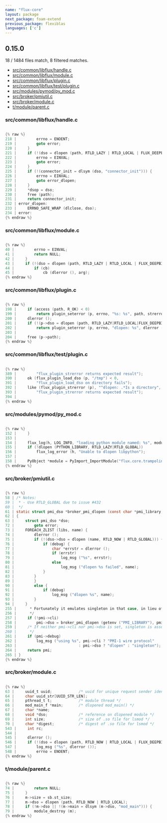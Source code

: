 ```yaml
---
name: "flux-core"
layout: package
next_package: foam-extend
previous_package: flexiblas
languages: ['c']
---
```

## 0.15.0
18 / 1484 files match, 8 filtered matches.

 - [src/common/libflux/handle.c](#srccommonlibfluxhandlec)
 - [src/common/libflux/module.c](#srccommonlibfluxmodulec)
 - [src/common/libflux/plugin.c](#srccommonlibfluxpluginc)
 - [src/common/libflux/test/plugin.c](#srccommonlibfluxtestpluginc)
 - [src/modules/pymod/py_mod.c](#srcmodulespymodpy_modc)
 - [src/broker/pmiutil.c](#srcbrokerpmiutilc)
 - [src/broker/module.c](#srcbrokermodulec)
 - [t/module/parent.c](#tmoduleparentc)

### src/common/libflux/handle.c

```c

{% raw %}
218 |         errno = ENOENT;
219 |         goto error;
220 |     }
221 |     if (!(dso = dlopen (path, RTLD_LAZY | RTLD_LOCAL | FLUX_DEEPBIND))) {
222 |         errno = EINVAL;
223 |         goto error;
224 |     }
225 |     if (!(connector_init = dlsym (dso, "connector_init"))) {
226 |         errno = EINVAL;
227 |         goto error_dlopen;
228 |     }
229 |     *dsop = dso;
230 |     free (path);
231 |     return connector_init;
232 | error_dlopen:
233 |     ERRNO_SAFE_WRAP (dlclose, dso);
234 | error:
{% endraw %}

```
### src/common/libflux/module.c

```c

{% raw %}
40 |         errno = EINVAL;
41 |         return NULL;
42 |     }
43 |     if (!(dso = dlopen (path, RTLD_LAZY | RTLD_LOCAL | FLUX_DEEPBIND))) {
44 |         if (cb)
45 |             cb (dlerror (), arg);
{% endraw %}

```
### src/common/libflux/plugin.c

```c

{% raw %}
198 |     if (access (path, R_OK) < 0)
199 |         return plugin_seterror (p, errno, "%s: %s", path, strerror (errno));
200 |     dlerror ();
201 |     if (!(p->dso = dlopen (path, RTLD_LAZY|RTLD_LOCAL|FLUX_DEEPBIND)))
202 |         return plugin_seterror (p, errno, "dlopen: %s", dlerror ());
203 | 
204 |     free (p->path);
{% endraw %}

```
### src/common/libflux/test/plugin.c

```c

{% raw %}
389 |         "flux_plugin_strerror returns expected result");
390 |     ok (flux_plugin_load_dso (p, "/tmp") < 0,
391 |         "flux_plugin_load_dso on directory fails");
392 |     like (flux_plugin_strerror (p), "^dlopen: .*Is a directory",
393 |         "flux_plugin_strerror returns expected result");
394 | 
{% endraw %}

```
### src/modules/pymod/py_mod.c

```c

{% raw %}
152 |     }
153 | 
154 |     flux_log(h, LOG_INFO, "loading python module named: %s", module_name);
155 |     if (!dlopen (PYTHON_LIBRARY, RTLD_LAZY|RTLD_GLOBAL))
156 |         flux_log_error (h, "Unable to dlopen libpython");
157 | 
158 |     PyObject *module = PyImport_ImportModule("flux.core.trampoline");
{% endraw %}

```
### src/broker/pmiutil.c

```c

{% raw %}
58 | /* Notes:
59 |  * - Use RTLD_GLOBAL due to issue #432
60 |  */
61 | static struct pmi_dso *broker_pmi_dlopen (const char *pmi_library, int debug)
62 | {
63 |     struct pmi_dso *dso;
72 |         goto error;
73 |     FOREACH_ZLIST (libs, name) {
74 |         dlerror ();
75 |         if (!(dso->dso = dlopen (name, RTLD_NOW | RTLD_GLOBAL))) {
76 |             if (debug) {
77 |                 char *errstr = dlerror ();
78 |                 if (errstr)
79 |                     log_msg ("%s", errstr);
80 |                 else
81 |                     log_msg ("dlopen %s failed", name);
82 |             }
83 |         }
89 |         }
90 |         else {
91 |             if (debug)
92 |                 log_msg ("dlopen %s", name);
93 |         }
94 |     }
255 |      * Fortunately it emulates singleton in that case, in lieu of failing.
256 |      */
257 |     if (!pmi->cli)
258 |         pmi->dso = broker_pmi_dlopen (getenv ("PMI_LIBRARY"), pmi->debug);
259 |     /* If neither pmi->cli nor pmi->dso is set, singleton is assumed later.
260 |      */
261 |     if (pmi->debug)
262 |         log_msg ("using %s", pmi->cli ? "PMI-1 wire protocol"
263 |                            : pmi->dso ? "dlopen" : "singleton");
264 |     return pmi;
265 | }
{% endraw %}

```
### src/broker/module.c

```c

{% raw %}
63 |     uuid_t uuid;            /* uuid for unique request sender identity */
64 |     char uuid_str[UUID_STR_LEN];
65 |     pthread_t t;            /* module thread */
66 |     mod_main_f *main;       /* dlopened mod_main() */
67 |     char *name;
68 |     void *dso;              /* reference on dlopened module */
69 |     int size;               /* size of .so file for lsmod */
70 |     char *digest;           /* digest of .so file for lsmod */
543 |     int rc;
544 | 
545 |     dlerror ();
546 |     if (!(dso = dlopen (path, RTLD_NOW | RTLD_LOCAL | FLUX_DEEPBIND))) {
547 |         log_msg ("%s", dlerror ());
548 |         errno = ENOENT;
{% endraw %}

```
### t/module/parent.c

```c

{% raw %}
74 |         return NULL;
75 |     }
76 |     m->size = sb.st_size;
77 |     m->dso = dlopen (path, RTLD_NOW | RTLD_LOCAL);
78 |     if (!m->dso || !(m->main = dlsym (m->dso, "mod_main"))) {
79 |         module_destroy (m);
{% endraw %}

```